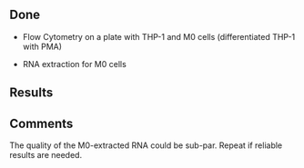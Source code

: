 ## Done

* Flow Cytometry on a plate with THP-1 and M0 cells (differentiated THP-1 with PMA)

* RNA extraction for M0 cells


## Results


## Comments

The quality of the M0-extracted RNA could be sub-par. Repeat if reliable results are needed.
